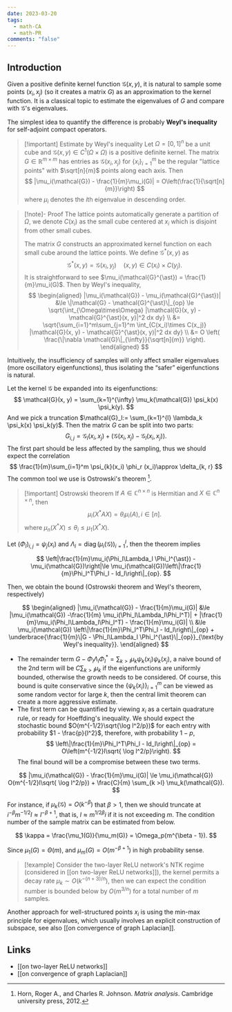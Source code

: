 ```yaml
---
date: 2023-03-20
tags:
  - math-CA
  - math-PR
comments: "false"
---
```

## Introduction

Given a positive definite kernel function $\mathcal{G}(x, y)$, it is natural to sample some points $(x_i, x_j)$ (so it creates a matrix $G$) as an approximation to the kernel function. It is a classical topic to estimate the eigenvalues of $G$ and compare with $\mathcal{G}$'s eigenvalues. 

The simplest idea to quantify the difference is probably **Weyl's inequality** for self-adjoint compact operators.  

>[!important] Estimate by Weyl's inequality 
>Let $\Omega=[0, 1]^n$ be a unit cube and $\mathcal{G}(x, y)\in C^1(\Omega\times \Omega)$ is a positive definite kernel. The matrix $G\in \mathbb{R}^{m\times m}$ has entries as $\mathcal{G}(x_i, x_j)$ for $\{x_i\}_{i=1}^m$ be the regular "lattice points" with $\sqrt[n]{m}$ points along each axis. Then 
>$$
>|\mu_i(\mathcal{G}) - \frac{1}{m}\mu_i(G)| = O\left(\frac{1}{\sqrt[n]{m}}\right)
>$$
>where $\mu_i$ denotes the $i$th eigenvalue in descending order.
>

>[!note]- Proof
> The lattice points automatically generate a partition of $\Omega$, we denote $C(x_i)$ as the small cube centered at $x_i$ which is disjoint from other small cubes. 
> 
> The matrix $G$ constructs an approximated kernel function on each small cube around the lattice points. We define $\mathcal{G}^{\ast}(x, y)$ as
>$$
>\mathcal{G}^{\ast}(x, y) = \mathcal{G}(x_i, y_j)\quad (x, y)\in C(x_i)\times C(y_j).
>$$
>It is straightforward to see $\mu_i(\mathcal{G}^{\ast}) = \frac{1}{m}\mu_i(G)$.  Then by Weyl's inequality, 
>$$
>\begin{aligned}
>|\mu_i(\mathcal{G}) - \mu_i(\mathcal{G}^{\ast})| &\le \|\mathcal{G} - \mathcal{G}^{\ast}\|_{op} \le \sqrt{\int_{\Omega\times\Omega} |\mathcal{G}(x, y) - \mathcal{G}^{\ast}(x, y)|^2 dx dy} \\
>&= \sqrt{\sum_{i=1}^m\sum_{j=1}^m \int_{C(x_i)\times C(x_j)} |\mathcal{G}(x, y) - \mathcal{G}^{\ast}(x, y)|^2 dx dy} \\
>&= O \left( \frac{\|\nabla \mathcal{G}\|_{\infty}}{\sqrt[n]{m}} \right). 
>\end{aligned}
>$$

Intuitively, the insufficiency of samples will only affect smaller eigenvalues (more oscillatory eigenfunctions), thus isolating the “safer” eigenfunctions is natural.

Let the kernel $\mathcal{G}$ be expanded into its eigenfunctions:
$$
\mathcal{G}(x, y) = \sum_{k=1}^{\infty} \mu_k(\mathcal{G}) \psi_k(x) \psi_k(y).
$$
And we pick a truncation $\mathcal{G}_l:= \sum_{k=1}^{l} \lambda_k \psi_k(x) \psi_k(y)$. Then the matrix $G$ can be split into two parts: 
$$
G_{i, j} = \mathcal{G}_l(x_i, x_j) + (\mathcal{G}(x_i, x_j) - \mathcal{G}_l(x_i, x_j)).
$$
The first part should be less affected by the sampling, thus we should expect the correlation   
$$
\frac{1}{m}\sum_{i=1}^m \psi_{k}(x_i) \phi_r (x_i)\approx \delta_{k, r}
$$
The common tool we use is Ostrowski's theorem [^1].

>[!important] Ostrowski theorem
>If $A\in \mathbb{C}^{n\times n}$ is Hermitian and $X\in\mathbb{C}^{n\times n}$, then 
>$$
>\mu_i(X^{\ast}A X) = \theta_i \mu_i(A), i\in [n].
>$$
>where $\mu_n(X^{\ast} X) \le \theta_i \le \mu_1(X^{\ast}X)$. 

Let $(\Phi_l)_{i,j} = \psi_{j}(x_i)$ and $\Lambda_l = \operatorname{diag}(\mu_i(\mathcal{G}))_{i=1}^l$, then the theorem implies

$$
\left|\frac{1}{m}\mu_i(\Phi_l\Lambda_l \Phi_l^{\ast}) - \mu_i(\mathcal{G})\right|\le \mu_i(\mathcal{G})\left\|\frac{1}{m}\Phi_l^T\Phi_l - Id_l\right\|_{op}.
$$
 
Then, we obtain the bound (Ostrowski theorem and Weyl's theorem, respectively)

$$
\begin{aligned}
|\mu_i(\mathcal{G}) - \frac{1}{m}\mu_i(G)| &\le |\mu_i(\mathcal{G}) -\frac{1}{m} \mu_i(\Phi_l\Lambda_l\Phi_l^T)| + |\frac{1}{m}\mu_i(\Phi_l\Lambda_l\Phi_l^T) - \frac{1}{m}\mu_i(G)| \\
&\le \mu_i(\mathcal{G}) \left\|\frac{1}{m}\Phi_l^T\Phi_l - Id_l\right\|_{op} + \underbrace{\frac{1}{m}\|G - \Phi_l\Lambda_l \Phi_l^{\ast}\|_{op}}_{\text{by Weyl's inequality}}.
\end{aligned}
$$
- The remainder term $G - \Phi_l\Lambda_l \Phi_l^{\ast} = \sum_{k > l} \mu_k \psi_k(x_i)\psi_k(x_j)$, a naive bound of the 2nd term will be $C \sum_{k > l} \mu_k$ if the eigenfunctions are uniformly bounded, otherwise the growth needs to be considered.  Of course, this bound is quite conservative since the $\{ \psi_k(x_i) \}_{i=1}^m$ can be viewed as some random vector for large $k$, then the central limit theorem can create a more aggressive estimate.
- The first term can be quantified by viewing $x_i$ as a certain quadrature rule, or ready for Hoeffding's inequality. We should expect the stochastic bound $O(m^{-1/2}\sqrt{\log l^2/p})$ for each entry with probability $1 - \frac{p}{l^2}$, therefore, with probability $1 - p$,
  $$
   \left\|\frac{1}{m}\Phi_l^T\Phi_l - Id_l\right\|_{op} = O\left(m^{-1/2}l\sqrt{ \log l^2/p}\right).
   $$
The final bound will be a compromise between these two terms. 

$$
|\mu_i(\mathcal{G}) - \frac{1}{m}\mu_i(G)| \le \mu_i(\mathcal{G}) O(m^{-1/2}l\sqrt{ \log l^2/p}) + \frac{C}{m} \sum_{k >l} \mu_k(\mathcal{G}).
$$

For instance, if $\mu_k(\mathcal{G}) = O(k^{-\beta})$ that $\beta > 1$, then we should truncate at $i^{-\beta}{m}^{-1/2} l\approx l^{-\beta + 1}$, that is, $l\approx m^{1/2\beta} i$ if it is not exceeding $m$. The condition number of the sample matrix can be estimated from below. 

$$
\kappa = \frac{\mu_1(G)}{\mu_m(G)} = \Omega_p(m^{\beta - 1}).
$$

 Since $\mu_1(G) = \Theta(m)$, and $\mu_m(G)= O(m^{-\beta + 1})$ in high probability sense.

>[!example]
> Consider the two-layer ReLU network's NTK regime (considered in [[on two-layer ReLU networks]]), the kernel permits a decay rate $\mu_k\sim O(k^{-(n+3)/n})$, then we can expect the condition number is bounded below by $O(m^{3/n})$ for a total number of $m$ samples.

Another approach for well-structured points $x_i$ is using the min-max principle for eigenvalues, which usually involves an explicit construction of subspace, see also [[on convergence of graph Laplacian]].
## Links
- [[on two-layer ReLU networks]]
- [[on convergence of graph Laplacian]]

[^1]: Horn, Roger A., and Charles R. Johnson. _Matrix analysis_. Cambridge university press, 2012.
